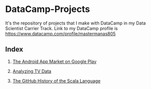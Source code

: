 # DataCamp-Projects
It's the repository of projects that I make with DataCamp in my Data Scientist Carrier Track. Link to my DataCamp profile is https://www.datacamp.com/profile/mastermanas805

## Index
1. [The Android App Market on Google Play](./The%20Android%20App%20Market%20on%20Google%20Play)
2. [Analyzing TV Data](./Analyzing%20TV%20Data)

3. [The GitHub History of the Scala Language](./The%20GitHub%20History%20of%20the%20Scala%20Language)
